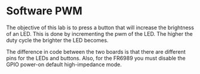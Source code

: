 # Software PWM
The objective of this lab is to press a button that will increase the brightness of an LED. This is done by incrementing the pwm of the LED. The higher the duty cycle the brighter the LED becomes. 

The difference in code between the two boards is that there are different pins for the LEDs and buttons. Also, for the FR6989 you must disable the GPIO power-on default high-impedance mode. 